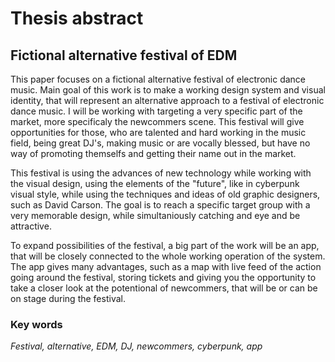 # Thesis abstract
## Fictional alternative festival of EDM
This paper focuses on a fictional alternative festival of electronic dance music. 
Main goal of this work is to make a working design system and visual identity, that will represent an alternative approach to a festival of electronic dance music. 
I will be working with targeting a very specific part of the market, more specificaly the newcommers scene. 
This festival will give opportunities for those, who are talented and hard working in the music field, being great DJ's, making music or are vocally blessed,
but have no way of promoting themselfs and getting their name out in the market.

This festival is using the advances of new technology while working with the visual design,
using the elements of the "future", like in cyberpunk visual style, while using the techniques and ideas of old graphic designers, such as David Carson.
The goal is to reach a specific target group with a very memorable design, while simultaniously catching and eye and be attractive.

To expand possibilities of the festival, a big part of the work will be an app,
that will be closely connected to the whole working operation of the system.
The app gives many advantages, such as a map with live feed of the action going around the festival,
storing tickets and giving you the opportunity to take a closer look at the potentional of newcommers,
that will be or can be on stage during the festival.

### Key words
<i> Festival, alternative, EDM, DJ, newcommers, cyberpunk, app </i>
